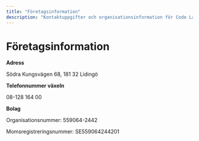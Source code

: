 ```yaml
---
title: "Företagsinformation"
description: "Kontaktuppgifter och organisationsinformation för Code Labs"
---
```


# Företagsinformation

**Adress**

Södra Kungsvägen 68, 181 32 Lidingö

**Telefonnummer växeln**

08-128 164 00

**Bolag**

Organisationsnummer: 559064-2442

Momsregistreringsnummer: SE559064244201